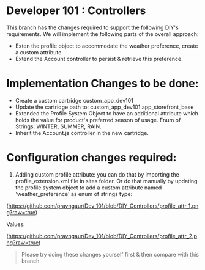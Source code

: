 # Developer 101 : Controllers

This branch has the changes required to support the following DIY's requirements. We will implement the following parts of the overall approach:

* Exten the profile object to accommodate the weather preference, create a custom attribute.
* Extend the Account controller to persist & retrieve this preference.

# Implementation Changes to be done:

* Create a custom cartridge custom_app_dev101
* Update the cartridge path to: custom_app_dev101:app_storefront_base
* Extended the Profile System Object to have an additional attribute which holds the value for product's preferred season of usage. Enum of Strings: WINTER, SUMMER, RAIN. 
* Inherit the Account.js controller in the new cartridge.

# Configuration changes required:
1) Adding custom profile attribute: you can do that by importing the profile_extension.xml file in sites folder.
Or do that manually by updating the profile system object to add a custom attribute named 'weather_preference' as enum of strings type:

(https://github.com/pravngaur/Dev_101/blob/DIY_Controllers/profile_attr_1.png?raw=true)

Values:

(https://github.com/pravngaur/Dev_101/blob/DIY_Controllers/profile_attr_2.png?raw=true)

> Please try doing these changes yourself first & then compare with this branch.
